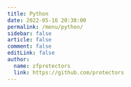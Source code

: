 ```yaml
---
title: Python
date: 2022-05-16 20:38:00
permalink: /menu/python/
sidebar: false
article: false
comment: false
editLink: false
author: 
  name: zfprotectors
  link: https://github.com/protectors
---
```


